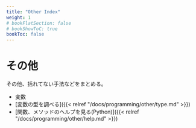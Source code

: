 ```yaml
---
title: "Other Index"
weight: 1
# bookFlatSection: false
# bookShowToC: true
bookToc: false
---
```


# その他

その他、括れてない手法などをまとめる。

- 変数
 - [変数の型を調べる]({{< relref "/docs/programming/other/type.md" >}})
- [関数、メソッドのヘルプを見る(Python)]({{< relref "/docs/programming/other/help.md" >}})